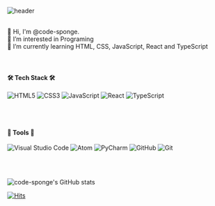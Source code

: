 <!-- ![header](https://capsule-render.vercel.app/api?type=soft&color=auto&height=150&section=header&text=Code-Sponge&fontSize=70&animation=twinkling) -->
![header](https://capsule-render.vercel.app/api?type=Waving&color=auto&height=200&section=header&text=Code-Sponge&fontSize=70&fontAlignY=40&animation=twinkling)


<br>
👋 Hi, I'm @code-sponge.<br>
👀 I’m interested in Programing<br>
🌱 I’m currently learning HTML, CSS, JavaScript, React and TypeScript<br>
<br>
<br>

#### 🛠 Tech Stack 🛠

![HTML5](https://img.shields.io/badge/html5-%23E34F26.svg?style=for-the-badge&logo=html5&logoColor=white)
![CSS3](https://img.shields.io/badge/css3-%231572B6.svg?style=for-the-badge&logo=css3&logoColor=white)
![JavaScript](https://img.shields.io/badge/javascript-%23323330.svg?style=for-the-badge&logo=javascript&logoColor=%23F7DF1E)
![React](https://img.shields.io/badge/react-%2320232a.svg?style=for-the-badge&logo=react&logoColor=%2361DAFB)
![TypeScript](https://img.shields.io/badge/typescript-%23007ACC.svg?style=for-the-badge&logo=typescript&logoColor=white)

<br>
<br>

#### 🧰 Tools 🧰
![Visual Studio Code](https://img.shields.io/badge/Visual%20Studio%20Code-0078d7.svg?style=for-the-badge&logo=visual-studio-code&logoColor=white)
![Atom](https://img.shields.io/badge/Atom-%2366595C.svg?style=for-the-badge&logo=atom&logoColor=white)
![PyCharm](https://img.shields.io/badge/pycharm-143?style=for-the-badge&logo=pycharm&logoColor=black&color=black&labelColor=green)
![GitHub](https://img.shields.io/badge/github-%23121011.svg?style=for-the-badge&logo=github&logoColor=white)
![Git](https://img.shields.io/badge/git-%23F05033.svg?style=for-the-badge&logo=git&logoColor=white)

<br>
<br>

![code-sponge's GitHub stats](https://github-readme-stats.vercel.app/api?username=code-sponge&&show_icons=true&theme=onedark)

[![Hits](https://hits.seeyoufarm.com/api/count/incr/badge.svg?url=https%3A%2F%2Fgithub.com%2Fcode-sponge&count_bg=%23FFD384&title_bg=%23837C83&icon=&icon_color=%23E7E7E7&title=hits&edge_flat=false)](https://hits.seeyoufarm.com)
